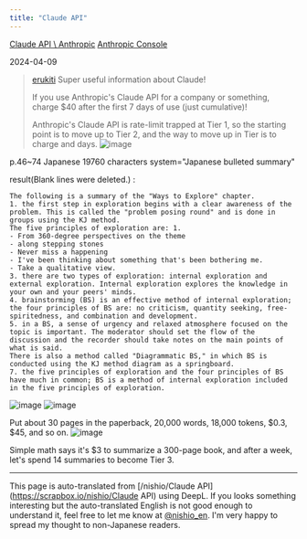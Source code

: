 ```yaml
---
title: "Claude API"
---
```


[Claude API \ Anthropic](https://www.anthropic.com/api)
[Anthropic Console](https://console.anthropic.com/dashboard)

2024-04-09
> [erukiti](https://twitter.com/erukiti/status/1777262116329980325/photo/1) Super useful information about Claude!
>
>  If you use Anthropic's Claude API for a company or something, charge $40 after the first 7 days of use (just cumulative)!
>
>  Anthropic's Claude API is rate-limit trapped at Tier 1, so the starting point is to move up to Tier 2, and the way to move up in Tier is to charge and days.
>  ![image](https://pbs.twimg.com/media/GKoaXH2bwAAZTrb?format=jpg&name=900x900#.png)

p.46~74
Japanese 19760 characters
system="Japanese bulleted summary"

result(Blank lines were deleted.)
:

```
The following is a summary of the "Ways to Explore" chapter.
1. the first step in exploration begins with a clear awareness of the problem. This is called the "problem posing round" and is done in groups using the KJ method.
The five principles of exploration are: 1.
- From 360-degree perspectives on the theme
- along stepping stones
- Never miss a happening
- I've been thinking about something that's been bothering me.
- Take a qualitative view.
3. there are two types of exploration: internal exploration and external exploration. Internal exploration explores the knowledge in your own and your peers' minds.
4. brainstorming (BS) is an effective method of internal exploration; the four principles of BS are: no criticism, quantity seeking, free-spiritedness, and combination and development.
5. in a BS, a sense of urgency and relaxed atmosphere focused on the topic is important. The moderator should set the flow of the discussion and the recorder should take notes on the main points of what is said.
There is also a method called "Diagrammatic BS," in which BS is conducted using the KJ method diagram as a springboard.
7. the five principles of exploration and the four principles of BS have much in common; BS is a method of internal exploration included in the five principles of exploration.
```

![image](https://gyazo.com/d235100adaa8db27063969ae03e4c7ba/thumb/1000)
![image](https://gyazo.com/190fd2a8e7204e5fc0137103473dd688/thumb/1000)

Put about 30 pages in the paperback, 20,000 words, 18,000 tokens, $0.3, $45, and so on.
![image](https://gyazo.com/9b74e52cb7ce6e9e74152c5c886d3620/thumb/1000)

Simple math says it's $3 to summarize a 300-page book, and after a week, let's spend 14 summaries to become Tier 3.

---
This page is auto-translated from [/nishio/Claude API](https://scrapbox.io/nishio/Claude API) using DeepL. If you looks something interesting but the auto-translated English is not good enough to understand it, feel free to let me know at [@nishio_en](https://twitter.com/nishio_en). I'm very happy to spread my thought to non-Japanese readers.